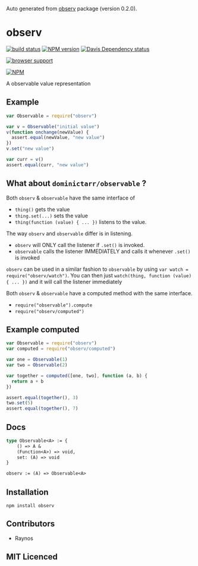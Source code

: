 Auto generated from [observ](https://github.com/Raynos/observ) package (version 0.2.0).

# observ

[![build status][1]][2] [![NPM version][3]][4] [![Davis Dependency status][9]][10]

[![browser support][11]][12]

[![NPM][13]][14]

A observable value representation

## Example

```js
var Observable = require("observ")

var v = Observable("initial value")
v(function onchange(newValue) {
  assert.equal(newValue, "new value")
})
v.set("new value")

var curr = v()
assert.equal(curr, "new value")
```


## What about `dominictarr/observable` ?

Both `observ` & `observable` have the same interface of 
 
 - `thing()` gets the value
 - `thing.set(...)` sets the value
 - `thing(function (value) { ... })` listens to the value.

The way `observ` and `observable` differ is in listening.

 - `observ` will ONLY call the listener if `.set()` is invoked.
 - `observable` calls the listener IMMEDIATELY and calls it whenever
  `.set()` is invoked

`observ` can be used in a similar fashion to `observable` by using
  `var watch = require("observ/watch")`. You can then just 
  `watch(thing, function (value) { ... })` and it will call the
  listener immediately

Both `observ` & `observable` have a computed method with the same
  interface.

 - `require("observable").compute`
 - `require("observ/computed")`

## Example computed

```js
var Observable = require("observ")
var computed = require("observ/computed")

var one = Observable(1)
var two = Observable(2)

var together = computed([one, two], function (a, b) {
  return a + b
})

assert.equal(together(), 3)
two.set(5)
assert.equal(together(), 7)
```

## Docs

```ocaml
type Observable<A> := {
    () => A &
    (Function<A>) => void,
    set: (A) => void
}

observ := (A) => Observable<A>
```


## Installation

`npm install observ`

## Contributors

 - Raynos

## MIT Licenced

  [1]: https://secure.travis-ci.org/Raynos/observ.png
  [2]: https://travis-ci.org/Raynos/observ
  [3]: https://badge.fury.io/js/observ.png
  [4]: https://badge.fury.io/js/observ
  [5]: https://coveralls.io/repos/Raynos/observ/badge.png
  [6]: https://coveralls.io/r/Raynos/observ
  [7]: https://gemnasium.com/Raynos/observ.png
  [8]: https://gemnasium.com/Raynos/observ
  [9]: https://david-dm.org/Raynos/observ.png
  [10]: https://david-dm.org/Raynos/observ
  [11]: https://ci.testling.com/Raynos/observ.png
  [12]: https://ci.testling.com/Raynos/observ
  [13]: http://nodei.co/npm/observ.png
  [14]: http://nodei.co/npm/observ
